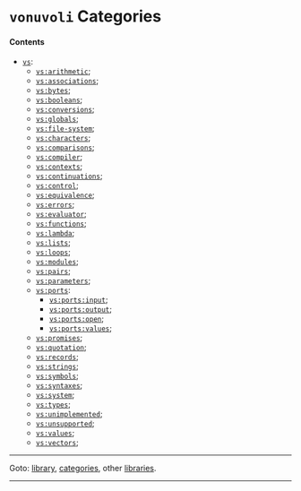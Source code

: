

<a id='toc__vonuvoli__categories'></a>

# `vonuvoli` Categories


<a id='toc__vonuvoli__categories__contents'></a>

#### Contents

* [`vs`](../../vonuvoli/categories/vs.md#category__vonuvoli__vs):
  * [`vs:arithmetic`](../../vonuvoli/categories/vs_3a_arithmetic.md#category__vonuvoli__vs_3a_arithmetic);
  * [`vs:associations`](../../vonuvoli/categories/vs_3a_associations.md#category__vonuvoli__vs_3a_associations);
  * [`vs:bytes`](../../vonuvoli/categories/vs_3a_bytes.md#category__vonuvoli__vs_3a_bytes);
  * [`vs:booleans`](../../vonuvoli/categories/vs_3a_booleans.md#category__vonuvoli__vs_3a_booleans);
  * [`vs:conversions`](../../vonuvoli/categories/vs_3a_conversions.md#category__vonuvoli__vs_3a_conversions);
  * [`vs:globals`](../../vonuvoli/categories/vs_3a_globals.md#category__vonuvoli__vs_3a_globals);
  * [`vs:file-system`](../../vonuvoli/categories/vs_3a_file-system.md#category__vonuvoli__vs_3a_file-system);
  * [`vs:characters`](../../vonuvoli/categories/vs_3a_characters.md#category__vonuvoli__vs_3a_characters);
  * [`vs:comparisons`](../../vonuvoli/categories/vs_3a_comparisons.md#category__vonuvoli__vs_3a_comparisons);
  * [`vs:compiler`](../../vonuvoli/categories/vs_3a_compiler.md#category__vonuvoli__vs_3a_compiler);
  * [`vs:contexts`](../../vonuvoli/categories/vs_3a_contexts.md#category__vonuvoli__vs_3a_contexts);
  * [`vs:continuations`](../../vonuvoli/categories/vs_3a_continuations.md#category__vonuvoli__vs_3a_continuations);
  * [`vs:control`](../../vonuvoli/categories/vs_3a_control.md#category__vonuvoli__vs_3a_control);
  * [`vs:equivalence`](../../vonuvoli/categories/vs_3a_equivalence.md#category__vonuvoli__vs_3a_equivalence);
  * [`vs:errors`](../../vonuvoli/categories/vs_3a_errors.md#category__vonuvoli__vs_3a_errors);
  * [`vs:evaluator`](../../vonuvoli/categories/vs_3a_evaluator.md#category__vonuvoli__vs_3a_evaluator);
  * [`vs:functions`](../../vonuvoli/categories/vs_3a_functions.md#category__vonuvoli__vs_3a_functions);
  * [`vs:lambda`](../../vonuvoli/categories/vs_3a_lambda.md#category__vonuvoli__vs_3a_lambda);
  * [`vs:lists`](../../vonuvoli/categories/vs_3a_lists.md#category__vonuvoli__vs_3a_lists);
  * [`vs:loops`](../../vonuvoli/categories/vs_3a_loops.md#category__vonuvoli__vs_3a_loops);
  * [`vs:modules`](../../vonuvoli/categories/vs_3a_modules.md#category__vonuvoli__vs_3a_modules);
  * [`vs:pairs`](../../vonuvoli/categories/vs_3a_pairs.md#category__vonuvoli__vs_3a_pairs);
  * [`vs:parameters`](../../vonuvoli/categories/vs_3a_parameters.md#category__vonuvoli__vs_3a_parameters);
  * [`vs:ports`](../../vonuvoli/categories/vs_3a_ports.md#category__vonuvoli__vs_3a_ports):
    * [`vs:ports:input`](../../vonuvoli/categories/vs_3a_ports_3a_input.md#category__vonuvoli__vs_3a_ports_3a_input);
    * [`vs:ports:output`](../../vonuvoli/categories/vs_3a_ports_3a_output.md#category__vonuvoli__vs_3a_ports_3a_output);
    * [`vs:ports:open`](../../vonuvoli/categories/vs_3a_ports_3a_open.md#category__vonuvoli__vs_3a_ports_3a_open);
    * [`vs:ports:values`](../../vonuvoli/categories/vs_3a_ports_3a_values.md#category__vonuvoli__vs_3a_ports_3a_values);
  * [`vs:promises`](../../vonuvoli/categories/vs_3a_promises.md#category__vonuvoli__vs_3a_promises);
  * [`vs:quotation`](../../vonuvoli/categories/vs_3a_quotation.md#category__vonuvoli__vs_3a_quotation);
  * [`vs:records`](../../vonuvoli/categories/vs_3a_records.md#category__vonuvoli__vs_3a_records);
  * [`vs:strings`](../../vonuvoli/categories/vs_3a_strings.md#category__vonuvoli__vs_3a_strings);
  * [`vs:symbols`](../../vonuvoli/categories/vs_3a_symbols.md#category__vonuvoli__vs_3a_symbols);
  * [`vs:syntaxes`](../../vonuvoli/categories/vs_3a_syntaxes.md#category__vonuvoli__vs_3a_syntaxes);
  * [`vs:system`](../../vonuvoli/categories/vs_3a_system.md#category__vonuvoli__vs_3a_system);
  * [`vs:types`](../../vonuvoli/categories/vs_3a_types.md#category__vonuvoli__vs_3a_types);
  * [`vs:unimplemented`](../../vonuvoli/categories/vs_3a_unimplemented.md#category__vonuvoli__vs_3a_unimplemented);
  * [`vs:unsupported`](../../vonuvoli/categories/vs_3a_unsupported.md#category__vonuvoli__vs_3a_unsupported);
  * [`vs:values`](../../vonuvoli/categories/vs_3a_values.md#category__vonuvoli__vs_3a_values);
  * [`vs:vectors`](../../vonuvoli/categories/vs_3a_vectors.md#category__vonuvoli__vs_3a_vectors);

----

Goto: [library](../../vonuvoli/_index.md#library__vonuvoli), [categories](../../vonuvoli/categories/_index.md#toc__vonuvoli__categories), other [libraries](../../_libraries.md#toc__libraries).

----

